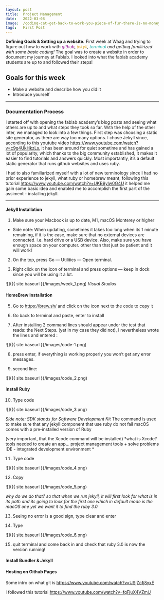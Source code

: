 ```yaml
---
layout: post
title:  Project Management
date:   2022-03-08
image:  /coding-cat-get-back-to-work-you-piece-of-fur-there-is-no-money-from-blogging.jpeg
tags:   First Post
---
```




__Defining Goals & Setting up a website.__ First week at Waag and trying to figure out how to work with *<span style="color:DarkMagenta">github</span>, <span style="color:GoldenRod">jekyll</span>, <span style="color:LightSeaGreen">terminal</span> and getting familirized with some basic coding!* The goal was to create a website in order to document my journey at Fablab. I looked into what the fablab academy students are up to and followed their steps!

## Goals for this week

* Make a website and describe how you did it
* Introduce yourself

---

### Documentation Process


I started off with opening the fablab academy’s blog posts and seeing what others are up to and what steps they took so far. With the help of the other inter, we managed to look into a few things. First step was choosing a static site generator, as there are way too many options. I chose Jekyll since, according to this youtube video <https://www.youtube.com/watch?v=c9g4UkHkzLs>, it has been around for quiet sometime and has gained a lot of popularity, which thanks to the big community established, it makes it easier to find tutorials and answers quickly. Most importantly, it’s a default static generator that runs github websites and uses ruby.

I had to also familiarized myself with a lot of new terminology since I had no prior experience to jekyll, what ruby or homebrew meant, following this tutorial <https://www.youtube.com/watch?v=UKB9ylw0G4U> it helped me gain some basic idea and enabled me to accomplish the first part of the assiment - installing jekyll.

---

#### Jekyll Installation


1. Make sure your Macbook is up to date, M1, macOS Monterey or higher

- Side note: When updating, sometimes it takes too long when its 1 minute remaining, if it is the case, make sure that no external devices are connected. i.e. hard drive or a USB device. Also, make sure you have enough space on your computer. other than that just be patient and it will work!

2. On the top, press Go — Utilities — Open terminal.

3. Right click on the icon of terminal and press options — keep in dock since you will be using it a lot.



![]({{ site.baseurl }}/images/week_1.png)
*Visual Studios*

#### HomeBrew Installation

5. Go to <https://brew.sh/> and click on the icon next to the code to copy it

6. Go back to terminal and paste, enter to install

7. After installing 2 command lines should appear under the test that reads: the Next Steps. (yet in my case they did not), I nevertheless wrote the lines and entered :

![]({{ site.baseurl }}/images/code-1.png)

8. press enter, if everything is working properly you won’t get any error messages. 

9. second line: 

![]({{ site.baseurl }}/images/code_2.png)

#### Install Ruby

10.   Type code 

![]({{ site.baseurl }}/images/code_3.png)

*Side note: SDK stands for Software Development Kit*
The command is used to make sure that any jekyll component that use ruby do not fail
macOS comes with a pre-installed version of Ruby

(very important, that the Xcode command will be installed)
*what is Xcode? tools needed to create an app… project management tools + solve problems
IDE - integrated development environment *

11. Type code 

![]({{ site.baseurl }}/images/code_4.png)

12. Copy 

![]({{ site.baseurl }}/images/code_5.png)

*why do we do that? so that when we run jekyll, it will first look for what is in its path and its going to look for the first one which in default mode is the macOS one yet we want it to find the ruby 3.0*

13. Seeing no error is a good sign, type clear and enter

14. Type

![]({{ site.baseurl }}/images/code_6.png) 

15. quit terminal and come back in and check that ruby 3.0 is now the version running!

#### Install Bundler & Jekyll

#### Hosting on Github Pages

Some intro on what git is
<https://www.youtube.com/watch?v=USjZcfj8yxE>

I followed this tutorial 
<https://www.youtube.com/watch?v=fqFjuX4VZmU>








